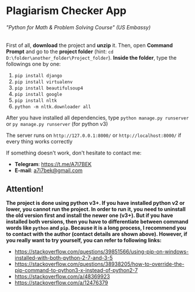 # Plagiarism Checker App
###### "Python for Math & Problem Solving Course" (US Embassy)

First of all, **download** the project and **unzip** it.
Then, open **Command Prompt** and go to the **project folder** 
(hint: `cd D:\folder\another_folder\Project_folder`). 
**Inside the folder**, type the followings one by one:
1. `pip install django`
2. `pip install virtualenv`
3. `pip install beautifulsoup4`
4. `pip install google`
5. `pip install nltk`
6. `python -m nltk.downloader all`

After you have installed all dependencies, type
`python manage.py runserver` or `py manage.py runserver`
(for python v3)

The server runs on `http://127.0.0.1:8000/` or 
`http://localhost:8000/` if every thing works correctly

If something doesn't work, don't hesitate to contact me:
* **Telegram**: https://t.me/A7I7BEK 
* **E-mail**: a7i7bek@gmail.com

## Attention!
**The project is done using python v3+. If you have installed python v2 or lower, you cannot run the project. In order to run it, you need to uninstall the old version first and install the newer one (v3+). But if you have installed both versions, then you have to differentiate between command words like `python` and `pip`. Because it is a long process, I recommend you to contact with the author (contact details are shown above). However, if you really want to try yourself, you can refer to following links:**
* https://stackoverflow.com/questions/39851566/using-pip-on-windows-installed-with-both-python-2-7-and-3-5
* https://stackoverflow.com/questions/38938205/how-to-override-the-pip-command-to-python3-x-instead-of-python2-7
* https://stackoverflow.com/a/48369923
* https://stackoverflow.com/a/12476379
